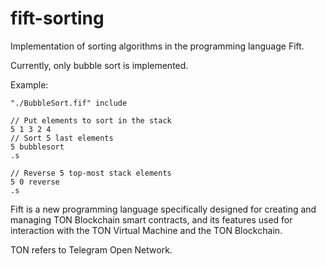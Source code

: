 # fift-sorting

Implementation of sorting algorithms in the programming language Fift.

Currently, only bubble sort is implemented. 

Example:

    "./BubbleSort.fif" include
    
    // Put elements to sort in the stack
    5 1 3 2 4 
    // Sort 5 last elements
    5 bubblesort
    .s

    // Reverse 5 top-most stack elements
    5 0 reverse
    .s

Fift is a new programming language specifically designed for creating and managing TON Blockchain smart contracts, and its features used for interaction with the TON Virtual Machine and the TON Blockchain.

TON refers to Telegram Open Network.
